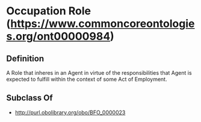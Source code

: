 # Occupation Role (https://www.commoncoreontologies.org/ont00000984)

## Definition
A Role that inheres in an Agent in virtue of the responsibilities that Agent is expected to fulfill within the context of some Act of Employment.

## Subclass Of
- http://purl.obolibrary.org/obo/BFO_0000023

